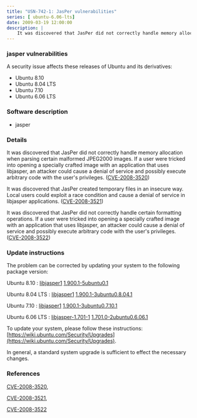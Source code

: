 ```yaml
---
title: "USN-742-1: JasPer vulnerabilities"
series: [ ubuntu-6.06-lts]
date: 2009-03-19 12:00:00
description: |
    It was discovered that JasPer did not correctly handle memory allocation when parsing certain malformed JPEG2000 images. If a user were tricked into opening a specially crafted image with an application that uses libjasper, an attacker could cause a denial of service and possibly execute arbitrary code with the user&#39;s privileges. ([CVE-2008-3520](http://people.ubuntu.com/~ubuntu-security/cve/CVE-2008-3520))
--- 
```

 
### jasper vulnerabilities

A security issue affects these releases of Ubuntu and its derivatives:

* Ubuntu 8.10
* Ubuntu 8.04 LTS
* Ubuntu 7.10
* Ubuntu 6.06 LTS

### Software description

* jasper 

### Details

It was discovered that JasPer did not correctly handle memory allocation when parsing certain malformed JPEG2000 images. If a user were tricked into opening a specially crafted image with an application that uses libjasper, an attacker could cause a denial of service and possibly execute arbitrary code with the user&#39;s privileges. ([CVE-2008-3520](http://people.ubuntu.com/~ubuntu-security/cve/CVE-2008-3520))

It was discovered that JasPer created temporary files in an insecure way. Local users could exploit a race condition and cause a denial of service in libjasper applications. ([CVE-2008-3521](http://people.ubuntu.com/~ubuntu-security/cve/CVE-2008-3521))

It was discovered that JasPer did not correctly handle certain formatting operations. If a user were tricked into opening a specially crafted image with an application that uses libjasper, an attacker could cause a denial of service and possibly execute arbitrary code with the user&#39;s privileges. ([CVE-2008-3522](http://people.ubuntu.com/~ubuntu-security/cve/CVE-2008-3522)) 

### Update instructions

The problem can be corrected by updating your system to the following package version:

Ubuntu 8.10
 : [libjasper1](https://launchpad.net/ubuntu/+source/jasper) <span> [1.900.1-5ubuntu0.1](https://launchpad.net/ubuntu/+source/jasper/1.900.1-5ubuntu0.1) </span> 

Ubuntu 8.04 LTS
 : [libjasper1](https://launchpad.net/ubuntu/+source/jasper) <span> [1.900.1-3ubuntu0.8.04.1](https://launchpad.net/ubuntu/+source/jasper/1.900.1-3ubuntu0.8.04.1) </span> 

Ubuntu 7.10
 : [libjasper1](https://launchpad.net/ubuntu/+source/jasper) <span> [1.900.1-3ubuntu0.7.10.1](https://launchpad.net/ubuntu/+source/jasper/1.900.1-3ubuntu0.7.10.1) </span> 

Ubuntu 6.06 LTS
 : [libjasper-1.701-1](https://launchpad.net/ubuntu/+source/jasper) <span> [1.701.0-2ubuntu0.6.06.1](https://launchpad.net/ubuntu/+source/jasper/1.701.0-2ubuntu0.6.06.1) </span> 

To update your system, please follow these instructions: [https://wiki.ubuntu.com/Security/Upgrades](https://wiki.ubuntu.com/Security/Upgrades).

In general, a standard system upgrade is sufficient to effect the necessary changes. 

### References

 [CVE-2008-3520](http://people.ubuntu.com/~ubuntu-security/cve/CVE-2008-3520), 

 [CVE-2008-3521](http://people.ubuntu.com/~ubuntu-security/cve/CVE-2008-3521), 

 [CVE-2008-3522](http://people.ubuntu.com/~ubuntu-security/cve/CVE-2008-3522)
 
